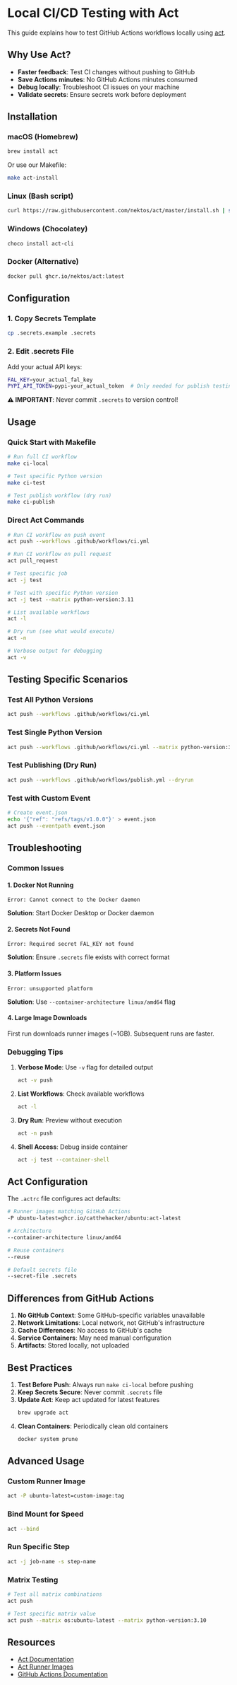 # Local CI/CD Testing with Act

This guide explains how to test GitHub Actions workflows locally using [act](https://github.com/nektos/act).

## Why Use Act?

- **Faster feedback**: Test CI changes without pushing to GitHub
- **Save Actions minutes**: No GitHub Actions minutes consumed
- **Debug locally**: Troubleshoot CI issues on your machine
- **Validate secrets**: Ensure secrets work before deployment

## Installation

### macOS (Homebrew)
```bash
brew install act
```

Or use our Makefile:
```bash
make act-install
```

### Linux (Bash script)
```bash
curl https://raw.githubusercontent.com/nektos/act/master/install.sh | sudo bash
```

### Windows (Chocolatey)
```powershell
choco install act-cli
```

### Docker (Alternative)
```bash
docker pull ghcr.io/nektos/act:latest
```

## Configuration

### 1. Copy Secrets Template
```bash
cp .secrets.example .secrets
```

### 2. Edit .secrets File
Add your actual API keys:
```bash
FAL_KEY=your_actual_fal_key
PYPI_API_TOKEN=pypi-your_actual_token  # Only needed for publish testing
```

**⚠️ IMPORTANT**: Never commit `.secrets` to version control!

## Usage

### Quick Start with Makefile

```bash
# Run full CI workflow
make ci-local

# Test specific Python version
make ci-test

# Test publish workflow (dry run)
make ci-publish
```

### Direct Act Commands

```bash
# Run CI workflow on push event
act push --workflows .github/workflows/ci.yml

# Run CI workflow on pull request
act pull_request

# Test specific job
act -j test

# Test with specific Python version
act -j test --matrix python-version:3.11

# List available workflows
act -l

# Dry run (see what would execute)
act -n

# Verbose output for debugging
act -v
```

## Testing Specific Scenarios

### Test All Python Versions
```bash
act push --workflows .github/workflows/ci.yml
```

### Test Single Python Version
```bash
act push --workflows .github/workflows/ci.yml --matrix python-version:3.10
```

### Test Publishing (Dry Run)
```bash
act push --workflows .github/workflows/publish.yml --dryrun
```

### Test with Custom Event
```bash
# Create event.json
echo '{"ref": "refs/tags/v1.0.0"}' > event.json
act push --eventpath event.json
```

## Troubleshooting

### Common Issues

#### 1. Docker Not Running
```
Error: Cannot connect to the Docker daemon
```
**Solution**: Start Docker Desktop or Docker daemon

#### 2. Secrets Not Found
```
Error: Required secret FAL_KEY not found
```
**Solution**: Ensure `.secrets` file exists with correct format

#### 3. Platform Issues
```
Error: unsupported platform
```
**Solution**: Use `--container-architecture linux/amd64` flag

#### 4. Large Image Downloads
First run downloads runner images (~1GB). Subsequent runs are faster.

### Debugging Tips

1. **Verbose Mode**: Use `-v` flag for detailed output
   ```bash
   act -v push
   ```

2. **List Workflows**: Check available workflows
   ```bash
   act -l
   ```

3. **Dry Run**: Preview without execution
   ```bash
   act -n push
   ```

4. **Shell Access**: Debug inside container
   ```bash
   act -j test --container-shell
   ```

## Act Configuration

The `.actrc` file configures act defaults:

```bash
# Runner images matching GitHub Actions
-P ubuntu-latest=ghcr.io/catthehacker/ubuntu:act-latest

# Architecture
--container-architecture linux/amd64

# Reuse containers
--reuse

# Default secrets file
--secret-file .secrets
```

## Differences from GitHub Actions

1. **No GitHub Context**: Some GitHub-specific variables unavailable
2. **Network Limitations**: Local network, not GitHub's infrastructure
3. **Cache Differences**: No access to GitHub's cache
4. **Service Containers**: May need manual configuration
5. **Artifacts**: Stored locally, not uploaded

## Best Practices

1. **Test Before Push**: Always run `make ci-local` before pushing
2. **Keep Secrets Secure**: Never commit `.secrets` file
3. **Update Act**: Keep act updated for latest features
   ```bash
   brew upgrade act
   ```
4. **Clean Containers**: Periodically clean old containers
   ```bash
   docker system prune
   ```

## Advanced Usage

### Custom Runner Image
```bash
act -P ubuntu-latest=custom-image:tag
```

### Bind Mount for Speed
```bash
act --bind
```

### Run Specific Step
```bash
act -j job-name -s step-name
```

### Matrix Testing
```bash
# Test all matrix combinations
act push

# Test specific matrix value
act push --matrix os:ubuntu-latest --matrix python-version:3.10
```

## Resources

- [Act Documentation](https://github.com/nektos/act)
- [Act Runner Images](https://github.com/catthehacker/docker_images)
- [GitHub Actions Documentation](https://docs.github.com/en/actions)